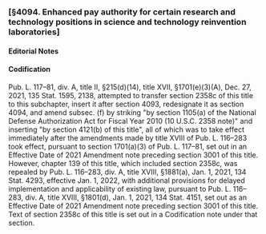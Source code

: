 ### [§4094. Enhanced pay authority for certain research and technology positions in science and technology reinvention laboratories] ###

#### **Editorial Notes** ####

#### Codification ####

Pub. L. 117–81, div. A, title II, §215(d)(14), title XVII, §1701(e)(3)(A), Dec. 27, 2021, 135 Stat. 1595, 2138, attempted to transfer section 2358c of this title to this subchapter, insert it after section 4093, redesignate it as section 4094, and amend subsec. (f) by striking "by section 1105(a) of the National Defense Authorization Act for Fiscal Year 2010 (10 U.S.C. 2358 note)" and inserting "by section 4121(b) of this title", all of which was to take effect immediately after the amendments made by title XVIII of Pub. L. 116–283 took effect, pursuant to section 1701(a)(3) of Pub. L. 117–81, set out in an Effective Date of 2021 Amendment note preceding section 3001 of this title. However, chapter 139 of this title, which included section 2358c, was repealed by Pub. L. 116–283, div. A, title XVIII, §1881(a), Jan. 1, 2021, 134 Stat. 4293, effective Jan. 1, 2022, with additional provisions for delayed implementation and applicability of existing law, pursuant to Pub. L. 116–283, div. A, title XVIII, §1801(d), Jan. 1, 2021, 134 Stat. 4151, set out as an Effective Date of 2021 Amendment note preceding section 3001 of this title. Text of section 2358c of this title is set out in a Codification note under that section.